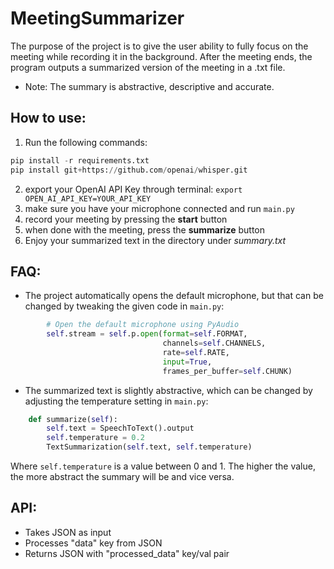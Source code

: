 # MeetingSummarizer
The purpose of the project is to give the user ability to fully focus on the meeting while recording it in the background. After the meeting ends, the program outputs a summarized version of the meeting in a .txt file.

- Note: The summary is abstractive, descriptive and accurate.


## How to use:

1. Run the following commands: 
```python
pip install -r requirements.txt
pip install git+https://github.com/openai/whisper.git

```
2. export your OpenAI API Key through terminal: ```export OPEN_AI_API_KEY=YOUR_API_KEY```
3. make sure you have your microphone connected and run ```main.py```
4. record your meeting by pressing the **start** button
5. when done with the meeting, press the **summarize** button
6. Enjoy your summarized text in the directory under *summary.txt*

## FAQ:
- The project automatically opens the default microphone, but that can be changed by tweaking the given code in ```main.py```:

```python
        # Open the default microphone using PyAudio
        self.stream = self.p.open(format=self.FORMAT,
                                  channels=self.CHANNELS,
                                  rate=self.RATE,
                                  input=True,
                                  frames_per_buffer=self.CHUNK)
```

- The summarized text is slightly abstractive, which can be changed by adjusting the temperature setting in ```main.py```:

```python
    def summarize(self):
        self.text = SpeechToText().output
        self.temperature = 0.2
        TextSummarization(self.text, self.temperature)
```
Where ```self.temperature``` is a value between 0 and 1. The higher the value, the more abstract the summary will be and vice versa.

## API:
- Takes JSON as input
- Processes "data" key from JSON
- Returns JSON with "processed_data" key/val pair